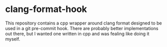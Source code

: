 # clang-format-hook

This repository contains a cpp wrapper around clang format designed to be used in a git
pre-commit hook. There are probably better implementations out there, but I wanted
one written in cpp and was fealing like doing it myself.
